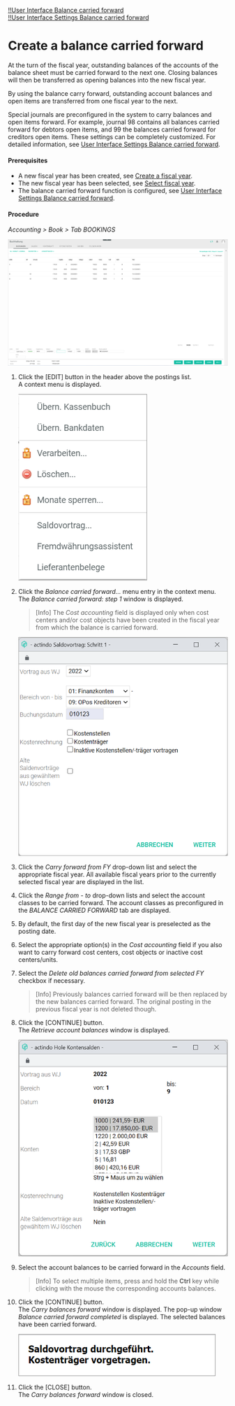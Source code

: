 [!!User Interface Balance carried forward](../UserInterface/01_Book.md#balance-carried-forward)  
[!!User Interface Settings Balance carried forward](../UserInterface/02h_BalanceCarriedForward.md)  


# Create a balance carried forward

At the turn of the fiscal year, outstanding balances of the accounts of the balance sheet must be carried forward to the next one. Closing balances will then be transferred as opening balances into the new fiscal year.

By using the balance carry forward, outstanding account balances and open items are transferred from one fiscal year to the next. 

Special journals are preconfigured in the system to carry balances and open items forward. For example, journal 98 contains all balances carried forward for debtors open items, and 99 the balances carried forward for creditors open items. These settings can be completely customized. For detailed information, see [User Interface Settings Balance carried forward](../UserInterface/02h_BalanceCarriedForward.md).

#### Prerequisites

- A new fiscal year has been created, see [Create a fiscal year](../Integration04_ManageFiscalYear.md#create-a-fiscal-year).
- The new fiscal year has been selected, see [Select fiscal year](./01_SelectFiscalYear.md).
- The balance carried forward function is configured, see [User Interface Settings Balance carried forward](../UserInterface/02h_BalanceCarriedForward.md).

#### Procedure

*Accounting > Book > Tab BOOKINGS*

![Postings](../../Assets/Screenshots/RetailSuiteAccounting/Book/Bookings/Bookings.png "[Postings]")

1. Click the [EDIT] button in the header above the postings list.  
    A context menu is displayed.

    ![Edit](../../Assets/Screenshots/RetailSuiteAccounting/Book/Edit.png "[Edit]")

2. Click the *Balance carried forward...* menu entry in the context menu.     
    The *Balance carried forward: step 1* window is displayed.

    > [Info] The *Cost accounting* field is displayed only when cost centers and/or cost objects have been created in the fiscal year from which the balance is carried forward.

    ![Balance carried forward: step 1](../../Assets/Screenshots/RetailSuiteAccounting/Book/BalanceCarriedForward01.png "[Balance carried forward: step 1]")  

3. Click the *Carry forward from FY* drop-down list and select the appropriate fiscal year. All available fiscal years prior to the currently selected fiscal year are displayed in the list.

4. Click the *Range from - to* drop-down lists and select the account classes to be carried forward. The account classes as preconfigured in the *BALANCE CARRIED FORWARD* tab are displayed.

5. By default, the first day of the new fiscal year is preselected as the posting date.

[comment]: <> (Saldenvorträge werden immer auf den 01.01. gemacht. Wieso ist das Datum da? Check mit Isa und Satz anpassen)

6. Select the appropriate option(s) in the *Cost accounting* field if you also want to carry forward cost centers, cost objects or inactive cost centers/units.

7. Select the *Delete old balances carried forward from selected FY* checkbox if necessary.

    > [Info] Previously balances carried forward will be then replaced by the new balances carried forward. The original posting in the previous fiscal year is not deleted though.

[comment]: <> (Stimmt das so?)

8. Click the [CONTINUE] button.  
    The *Retrieve account balances* window is displayed.

    ![Retrieve account balances](../../Assets/Screenshots/RetailSuiteAccounting/Book/RetrieveAccountBalances.png "[Retrieve account balances]")

9. Select the account balances to be carried forward in the *Accounts* field.

    > [Info] To select multiple items, press and hold the **Ctrl** key while clicking with the mouse the corresponding accounts balances.

10. Click the [CONTINUE] button.  
    The *Carry balances forward* window is displayed. The pop-up window *Balance carried forward completed* is displayed. The selected balances have been carried forward.

    ![Balance carried forward completed](../../Assets/Screenshots/RetailSuiteAccounting/Book/BalanceCarriedForwardCompleted02.png "[Balance carried forward completed]")

11. Click the [CLOSE] button.  
    The *Carry balances forward* window is closed.
